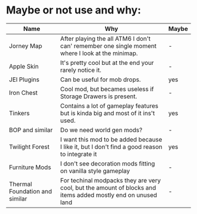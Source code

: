 # Maybe or not use and why:

| Name | Why | Maybe | 
| ----- | ---- | ---- |
| Jorney Map | After playing the all ATM6 I don't can' remember one single moment where I look at the minimap. |- |
| Apple Skin | It's pretty cool but at the end your rarely notice it. |- |
| JEI Plugins | Can be useful for mob drops. | yes | 
| Iron Chest | Cool mod, but becames useless if Storage Drawers is present. | - |
| Tinkers | Contains a lot of gameplay features but is kinda big and most of it ins't used. | yes |
| BOP and similar | Do we need world gen mods? | - |
| Twilight Forest | I want this mod to be added because I like it, but I don't find a good reason to integrate it | yes |
| Furniture Mods | I don't see decoration mods fitting on vanilla style gameplay | - |
| Thermal Foundation and similar | For techinal modpacks they are very cool, but the amount of blocks and items added mostly end on unused land | - |